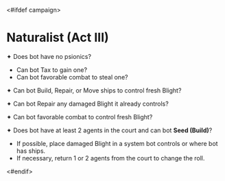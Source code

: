 <#ifdef campaign>
# Naturalist (Act III)

<!--
TODO: should there is some kind of ambition declaration priority here?
for example, declare Blightkin if winning/tied
if not winning/tied, declare any other ambitions?
-->

✦ Does bot have no psionics?

- Can bot Tax to gain one?
- Can bot favorable combat to steal one?

✦ Can bot Build, Repair, or Move ships to control fresh Blight?

✦ Can bot Repair any damaged Blight it already controls?

✦ Can bot favorable combat to control fresh Blight?

✦ Does bot have at least 2 agents in the court and can bot **Seed (Build)**?

- If possible, place damaged Blight in a system bot controls or where bot has ships.
- If necessary, return 1 or 2 agents from the court to change the roll.

<#endif>
